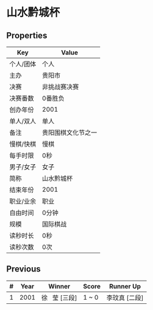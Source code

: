 # 山水黔城杯

## Properties

| Key | Value |
| --- | ----- |
| 个人/团体 | 个人 |
| 主办 | 贵阳市 |
| 决赛 | 非挑战赛决赛 |
| 决赛番数 | 0番胜负 |
| 创办年份 | 2001 |
| 单人/双人 | 单人 |
| 备注 | 贵阳围棋文化节之一 |
| 慢棋/快棋 | 慢棋 |
| 每手时限 | 0秒 |
| 男子/女子 | 女子 |
| 简称 | 山水黔城杯 |
| 结束年份 | 2001 |
| 职业/业余 | 职业 |
| 自由时间 | 0分钟 |
| 规模 | 国际棋战 |
| 读秒时长 | 0秒 |
| 读秒次数 | 0次 |

## Previous

| # | Year | Winner | Score | Runner Up |
| --- | --- | --- | --- | --- |
| 1 | 2001 | 徐   莹 [三段] | 1 ~ 0 | 李玟真 [二段] |

